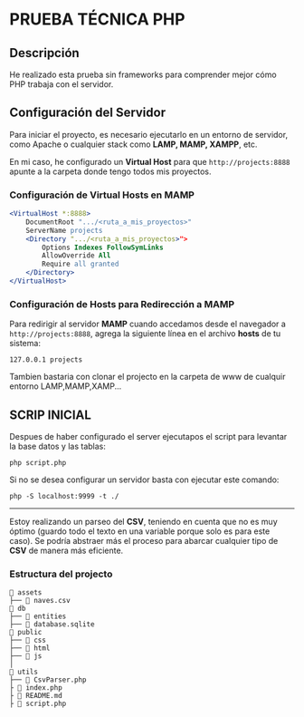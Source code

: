 # PRUEBA TÉCNICA PHP

## Descripción  
He realizado esta prueba sin frameworks para comprender mejor cómo PHP trabaja con el servidor.

## Configuración del Servidor  

Para iniciar el proyecto, es necesario ejecutarlo en un entorno de servidor, como Apache o cualquier stack como **LAMP, MAMP, XAMPP**, etc.  

En mi caso, he configurado un **Virtual Host** para que `http://projects:8888` apunte a la carpeta donde tengo todos mis proyectos.  

### Configuración de Virtual Hosts en MAMP  

```apache
<VirtualHost *:8888>
    DocumentRoot ".../<ruta_a_mis_proyectos>"
    ServerName projects
    <Directory ".../<ruta_a_mis_proyectos>">
        Options Indexes FollowSymLinks
        AllowOverride All
        Require all granted
    </Directory>
</VirtualHost>
```

### Configuración de Hosts para Redirección a MAMP  

Para redirigir al servidor **MAMP** cuando accedamos desde el navegador a `http://projects:8888`, agrega la siguiente línea en el archivo **hosts** de tu sistema:  

```plaintext
127.0.0.1 projects
```

Tambien bastaria con clonar el projecto en la carpeta de www de cualquir entorno LAMP,MAMP,XAMP...

## SCRIP INICIAL

Despues de haber configurado el server ejecutapos el script para levantar la base datos y las tablas:

```plaintext
php script.php
```

Si no se desea configurar un servidor basta con ejecutar este comando:

```plaintext
php -S localhost:9999 -t ./ 
```


-----------
Estoy realizando un parseo del **CSV**, teniendo en cuenta que no es muy óptimo (guardo todo el texto en una variable porque solo es para este caso).
Se podría abstraer más el proceso para abarcar cualquier tipo de **CSV** de manera más eficiente.

### Estructura del projecto 


```plaintext
📂 assets 
├── 📄 naves.csv
📂 db
├── 📂 entities
├── 📄 database.sqlite
📂 public
├── 📂 css
├── 📂 html
├── 📂 js
│ 
📂 utils
├── 📄 CsvParser.php
├ 📄 index.php
├ 📄 README.md
├ 📄 script.php
```

